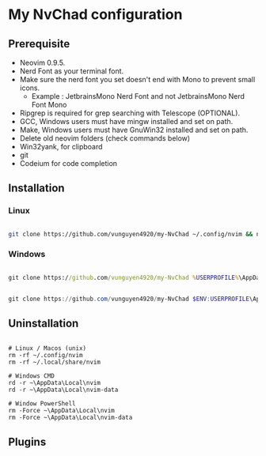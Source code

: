 # My NvChad configuration

## Prerequisite

- Neovim 0.9.5.
- Nerd Font as your terminal font.
- Make sure the nerd font you set doesn't end with Mono to prevent small icons.
  - Example : JetbrainsMono Nerd Font and not JetbrainsMono Nerd Font Mono
- Ripgrep is required for grep searching with Telescope (OPTIONAL).
- GCC, Windows users must have mingw installed and set on path.
- Make, Windows users must have GnuWin32 installed and set on path.
- Delete old neovim folders (check commands below)
- Win32yank, for clipboard
- git
- Codeium for code completion

## Installation

### Linux

```bash

git clone https://github.com/vunguyen4920/my-NvChad ~/.config/nvim && nvim

```

### Windows

```cmd

git clone https://github.com/vunguyen4920/my-NvChad %USERPROFILE%\AppData\Local\nvim && nvim

```

```powershell

git clone https://github.com/vunguyen4920/my-NvChad $ENV:USERPROFILE\AppData\Local\nvim && nvim

```

## Uninstallation

```shell

# Linux / Macos (unix)
rm -rf ~/.config/nvim
rm -rf ~/.local/share/nvim

# Windows CMD
rd -r ~\AppData\Local\nvim
rd -r ~\AppData\Local\nvim-data

# Window PowerShell
rm -Force ~\AppData\Local\nvim
rm -Force ~\AppData\Local\nvim-data

```

## Plugins
